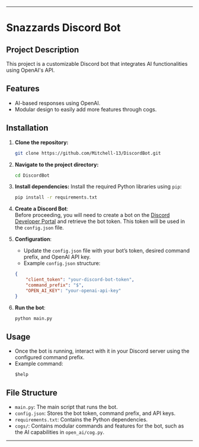 
---

# Snazzards Discord Bot

## Project Description
This project is a customizable Discord bot that integrates AI functionalities using OpenAI's API.

## Features
- AI-based responses using OpenAI.
- Modular design to easily add more features through cogs.

## Installation

1. **Clone the repository:**
    ```bash
    git clone https://github.com/Mitchell-13/DiscordBot.git
    ```

2. **Navigate to the project directory:**
    ```bash
    cd DiscordBot
    ```

3. **Install dependencies:**
    Install the required Python libraries using `pip`:
    ```bash
    pip install -r requirements.txt
    ```

4. **Create a Discord Bot**:  
    Before proceeding, you will need to create a bot on the [Discord Developer Portal](https://discord.com/developers/applications) and retrieve the bot token. This token will be used in the `config.json` file.

5. **Configuration**:  
    - Update the `config.json` file with your bot’s token, desired command prefix, and OpenAI API key.
    - Example `config.json` structure:
    ```json
    {
        "client_token": "your-discord-bot-token",
        "command_prefix": "$",
        "OPEN_AI_KEY": "your-openai-api-key"
    }
    ```

6. **Run the bot**:  
    ```bash
    python main.py
    ```

## Usage
- Once the bot is running, interact with it in your Discord server using the configured command prefix.
- Example command:
    ```
    $help
    ```

## File Structure
- `main.py`: The main script that runs the bot.
- `config.json`: Stores the bot token, command prefix, and API keys.
- `requirements.txt`: Contains the Python dependencies.
- `cogs/`: Contains modular commands and features for the bot, such as the AI capabilities in `open_ai/cog.py`.

---
